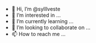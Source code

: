 - 👋 Hi, I’m @sylllveste
- 👀 I’m interested in ...
- 🌱 I’m currently learning ...
- 💞️ I’m looking to collaborate on ...
- 📫 How to reach me ...

<!---
sylllveste/sylllveste is a ✨ special ✨ repository because its `README.md` (this file) appears on your GitHub profile.
You can click the Preview link to take a look at your changes.
--->
